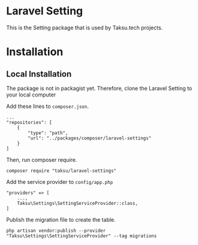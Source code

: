 # Laravel Setting

This is the Setting package that is used by Taksu.tech projects. 

# Installation

## Local Installation

The package is not in packagist yet. Therefore, clone the Laravel Setting to your local computer

Add these lines to `composer.json`.
```
...
"repositories": [    
    {
        "type": "path",
        "url": "../packages/composer/laravel-settings"
    }
]
```

Then, run composer require.
```
composer require "taksu/laravel-settings"
```

Add the service provider to `config/app.php`
```
"providers" => [
    ...,
    Taksu\Settings\SettingServiceProvider::class,
]
```

Publish the migration file to create the table. 
```
php artisan vendor:publish --provider "Taksu\Settings\SettingServiceProvider" --tag migrations
```
